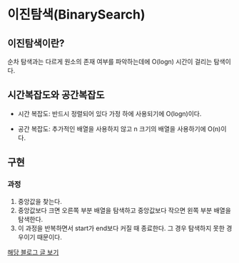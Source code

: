 # 이진탐색(BinarySearch)

## 이진탐색이란?
순차 탐색과는 다르게 원소의 존재 여부를 파악하는데에 O(logn) 시간이 걸리는 탐색이다.


## 시간복잡도와 공간복잡도

* 시간 복잡도: 반드시 정렬되어 있다 가정 하에 사용되기에 O(logn)이다.
    

* 공간 복잡도: 추가적인 배열을 사용하지 않고 n 크기의 배열을 사용하기에 O(n)이다.


## 구현

### 과정

1. 중앙값을 찾는다.
2. 중앙값보다 크면 오른쪽 부분 배열을 탐색하고 중앙값보다 작으면 왼쪽 부분 배열을 탐색한다.
3. 이 과정을 반복하면서 start가 end보다 커질 때 종료한다. 그 경우 탐색하지 못한 경우이기 때문이다.
   
   

[해당 블로그 글 보기](https://sondiaa.tistory.com/43)

